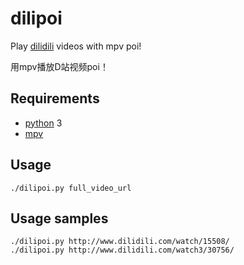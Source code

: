 # dilipoi
Play [dilidili](http://www.dilidili.com/) videos with mpv poi!

用mpv播放D站视频poi！

## Requirements
* [python](https://www.python.org/) 3
* [mpv](mpv.io)

## Usage
```shell
./dilipoi.py full_video_url
```

## Usage samples
```shell
./dilipoi.py http://www.dilidili.com/watch/15508/
./dilipoi.py http://www.dilidili.com/watch3/30756/
```
